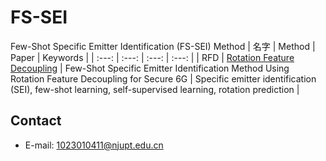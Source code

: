 # FS-SEI
Few-Shot Specific Emitter Identification (FS-SEI) Method 
| 名字 | Method | Paper | Keywords |
| :---: | :---: | :---: | :---: |
| RFD | [Rotation Feature Decoupling](./Rotation-Feature-Decoupling) | Few-Shot Specific Emitter Identification Method Using Rotation Feature Decoupling for Secure 6G | Specific emitter identification (SEI), few-shot learning, self-supervised learning, rotation prediction |

## Contact
* E-mail: [1023010411@njupt.edu.cn](mailto:1023010411@njupt.edu.cn)
